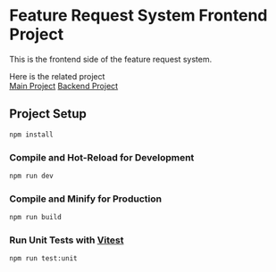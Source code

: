 # Feature Request System Frontend Project

This is the frontend side of the feature request system.  

Here is the related project  
[Main Project](https://github.com/thetpaingsoe/feature-request-system)
[Backend Project](https://github.com/thetpaingsoe/feature-request-system-be)

## Project Setup

```sh
npm install
```

### Compile and Hot-Reload for Development

```sh
npm run dev
```

### Compile and Minify for Production

```sh
npm run build
```

### Run Unit Tests with [Vitest](https://vitest.dev/)

```sh
npm run test:unit
```
